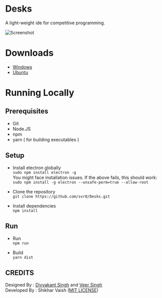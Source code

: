 # Desks
A light-weight ide for competitive programming.

![Screenshot](https://github.com/svr8/Desks/blob/master/Screenshots/Screenshot.PNG)
# Downloads
+ [Windows](http://www.mediafire.com/file/iqrs8b2z67padr3/Desks%20Setup%201.0.0.exe)
+ [Ubuntu](http://www.mediafire.com/file/ngjqq6jju8wwj1n/Desks-1.0.0-x86_64.tar.gz)

# Running Locally
## Prerequisites
+ Git
+ Node.JS
+ npm
+ yarn ( for building executables )

## Setup
+ Install electron globally<br/>
`sudo npm install electron -g`<br/>
You might face installation issues. If the above fails, this should work:<br/>
`sudo npm install -g electron --unsafe-perm=true --allow-root`

+ Clone the repository<br/>
`git clone https://github.com/svr8/Desks.git`

+ Install dependencies<br/>
`npm install`

## Run
+ Run<br/>
`npm run`

+ Build<br/>
`yarn dist`

## CREDITS
Designed By : [Divyakant Singh](https://www.behance.net/divyakantsingh) and [Veer Singh](https://www.instagram.com/weavingweb/) <br/>
Developed By : Shikhar Vaish ([MIT LICENSE](https://github.com/svr8/Desks/blob/master/LICENSE))
